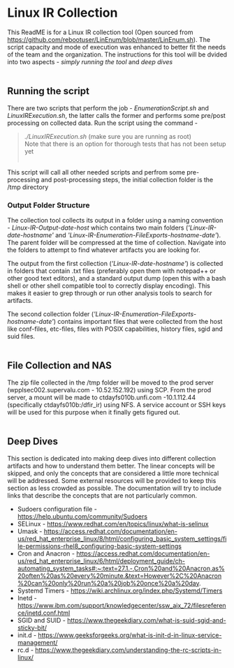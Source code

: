 # Linux IR Collection

This ReadME is for a Linux IR collection tool (Open sourced from https://github.com/rebootuser/LinEnum/blob/master/LinEnum.sh). The script capacity and mode of execution was  enhanced to better fit the needs of the team and the organization. The instructions for this tool will be dvided into two aspects - *simply running the tool* and *deep dives* <br/> <br/>

## Running the script
There are two scripts that perform the job - *EnumerationScript.sh* and *LinuxIRExecution.sh*, the latter calls the former and performs some pre/post processing on collected data. Run the script using the command - <br/>
> *./LinuxIRExecution.sh* (make sure you are running as root) <br/>
> Note that there is an option for thorough tests that has not been setup yet<br/> <br/>

This script will call all other needed scripts and perfrom some pre-processing and post-processing steps, the initial collection folder is the /tmp directory
  

### Output Folder Structure
The collection tool collects its output in a folder using a naming convention - *Linux-IR-Output-date-host* which contains two main folders (*'Linux-IR-date-hostname'* and *'Linux-IR-Enumeration-FileExports-hostname-date'*). The parent folder will be compressed at the time of collection. Navigate into the folders to attempt to find whatever artifacts you are looking for.

The output from the first collection (*'Linux-IR-date-hostname'*) is collected in folders that contain .txt files (preferably open them with notepad++ or other good text editors), and a standard output dump (open this with a bash shell or other shell compatible tool to correctly display encoding). This makes it easier to grep through or run other analysis tools to search for artifacts. 

The second collection folder (*'Linux-IR-Enumeration-FileExports-hostname-date'*) contains important files that were collected from the host like conf-files, etc-files, files with POSIX capabilities, history files, sgid and suid files.<br/> <br/>

## File Collection and NAS 
The zip file collected in the /tmp folder will be moved to the prod server (wpplsec002.supervalu.com - 10.52.152.192) using SCP. From the prod server, a mount will be made to ctdayfs010b.unfi.com -10.1.112.44 (specifically ctdayfs010b:/dfir_ir) using NFS. A service account or SSH keys will be used for this purpose when it finally gets figured out.<br/> <br/>

## Deep Dives
This section is dedicated into making deep dives into different collection artifacts and how to understand them better. The linear concepts will be skipped, and only the concepts that are considered a little more technical will be addressed. Some external resources will be provided to keep this section as less crowded as possible. The documentation will try to include links that describe the concepts that are not particularly common.

-  Sudoers configuration file - https://help.ubuntu.com/community/Sudoers
-  SELinux - https://www.redhat.com/en/topics/linux/what-is-selinux
-  Umask - https://access.redhat.com/documentation/en-us/red_hat_enterprise_linux/8/html/configuring_basic_system_settings/file-permissions-rhel8_configuring-basic-system-settings
- Cron and Anacron - https://access.redhat.com/documentation/en-us/red_hat_enterprise_linux/6/html/deployment_guide/ch-automating_system_tasks#:~:text=27.1.-,Cron%20and%20Anacron,as%20often%20as%20every%20minute.&text=However%2C%20Anacron%20can%20only%20run%20a%20job%20once%20a%20day.
-  Systemd Timers - https://wiki.archlinux.org/index.php/Systemd/Timers
- Inetd - https://www.ibm.com/support/knowledgecenter/ssw_aix_72/filesreference/inetd.conf.html
- SGID and SUID - https://www.thegeekdiary.com/what-is-suid-sgid-and-sticky-bit/
- init.d - https://www.geeksforgeeks.org/what-is-init-d-in-linux-service-management/
- rc.d - https://www.thegeekdiary.com/understanding-the-rc-scripts-in-linux/
